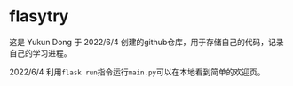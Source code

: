 # flasytry
这是 Yukun Dong 于 2022/6/4 创建的github仓库，用于存储自己的代码，记录自己的学习进程。

2022/6/4 利用`flask run`指令运行`main.py`可以在本地看到简单的欢迎页。
